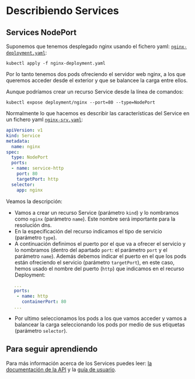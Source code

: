 # Describiendo Services

## Services NodePort

Suponemos que tenemos desplegado nginx usando el fichero yaml: [`nginx-deployment.yaml`](../modulo5/files/nginx-deployment.yaml):

    kubectl apply -f nginx-deployment.yaml
  
Por lo tanto tenemos dos pods ofreciendo el servidor web nginx, a los que queremos acceder desde el exterior y que se balancee la carga entre ellos.

Aunque podríamos crear un recurso Service desde la línea de comandos:

    kubectl expose deployment/nginx --port=80 --type=NodePort
    
Normalmente lo que hacemos es describir las características del Service en un fichero yaml [`nginx-srv.yaml`](files/nginx-srv.yaml):

```yaml
apiVersion: v1
kind: Service
metadata:
  name: nginx
spec:
  type: NodePort
  ports:
  - name: service-http
    port: 80
    targetPort: http
  selector:
    app: nginx
```
Veamos la descripción:

* Vamos a crear un recurso Service (parámetro `kind`) y lo nombramos como `nginx` (parámetro `name`). Este nombre será importante para la resolución dns.
* En la especificación del recurso indicamos el tipo de servicio (parámetro `type`).
* A continuación definimos el puerto por el que va a ofrecer el servicio y lo nombramos (dentro del apartado `port`: el parámetro `port` y el parámetro `name`). Además debemos indicar el puerto en el que los pods están ofreciendo el servicio (parámetro `targetPort`), en este caso, hemos usado el nombre del puerto (`http`) que indicamos en el recurso Deployment:

```yaml
   ...
   ports:
    - name: http
      containerPort: 80
   ...
```
* Por ultimo seleccionamos los pods a los que vamos acceder y vamos a balancear la carga seleccionando los pods por medio de sus etiquetas (parámetro `selector`).

## Para seguir aprendiendo

Para más información acerca de los Services puedes leer: [la documentación de la API](https://kubernetes.io/docs/reference/generated/kubernetes-api/v1.20/#service-v1-core) y la [guía de usuario](https://kubernetes.io/docs/concepts/services-networking/service/).